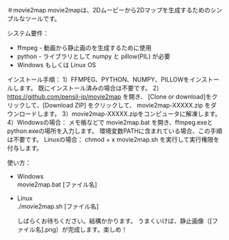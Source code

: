 ＃movie2map
movie2mapは、2Dムービーから2Dマップを生成するためのシンプルなツールです。

システム要件：
* ffmpeg - 動画から静止画のを生成するために使用
* python - ライブラリとして numpy と pillow(PIL) が必要
* Windows もしくは Linux OS

インストール手順：
1）FFMPEG、PYTHON、NUMPY、PILLOWをインストールします。
   既にインストール済みの場合は不要です。
2）https://github.com/pensil-jp/movie2map を開き、
   [Clone or download]をクリックして、[Download ZIP] をクリックして、
   movie2map-XXXXX.zip をダウンロードします。
3）movie2map-XXXXX.zipをコンピュータに解凍します。
4）Windowsの場合：
   メモ帳などで movie2map.bat を開き、ffmpeg.exeとpython.exeの場所を入力します。
   環境変数PATHに含まれている場合、この手順は不要です。
   Linuxの場合：
   chmod + x movie2map.sh を実行して実行権限を付与します。

使い方：
* Windows  
     movie2map.bat [ファイル名]
* Linux  
     ./movie2map.sh [ファイル名]

   しばらくお待ちください。結構かかります。
   うまくいけば、静止画像（[ファイル名].png）が完成します。楽しめ！
